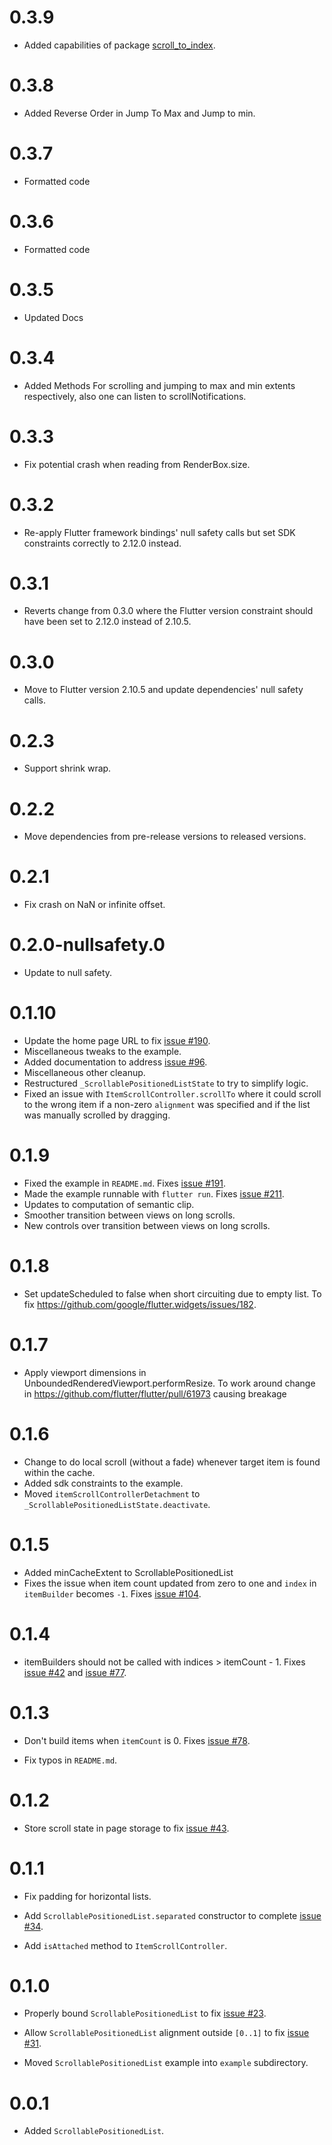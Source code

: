 # 0.3.9
* Added capabilities of package [scroll_to_index](https://pub.dev/packages/scroll_to_index).

# 0.3.8
* Added Reverse Order in Jump To Max and Jump to min.


# 0.3.7
* Formatted code


# 0.3.6
* Formatted code


# 0.3.5
* Updated Docs

# 0.3.4 
* Added Methods For scrolling and jumping to max and min extents respectively, also one can listen to scrollNotifications.

# 0.3.3
* Fix potential crash when reading from RenderBox.size.

# 0.3.2
* Re-apply Flutter framework bindings' null safety calls but set SDK
  constraints correctly to 2.12.0 instead.

# 0.3.1
* Reverts change from 0.3.0 where the Flutter version constraint should have
  been set to 2.12.0 instead of 2.10.5.

# 0.3.0
  * Move to Flutter version 2.10.5 and update dependencies' null safety calls.

# 0.2.3
  * Support shrink wrap.
# 0.2.2
  * Move dependencies from pre-release versions to released versions.

# 0.2.1
  * Fix crash on NaN or infinite offset.

# 0.2.0-nullsafety.0
  * Update to null safety.

# 0.1.10
  * Update the home page URL to fix
    [issue #190](https://github.com/google/flutter.widgets/issues/190).
  * Miscellaneous tweaks to the example.
  * Added documentation to address
    [issue #96](https://github.com/google/flutter.widgets/issues/96).
  * Miscellaneous other cleanup.
  * Restructured `_ScrollablePositionedListState` to try to simplify logic.
  * Fixed an issue with `ItemScrollController.scrollTo` where it could scroll to
    the wrong item if a non-zero `alignment` was specified and if the list was
    manually scrolled by dragging.

# 0.1.9
  * Fixed the example in `README.md`.  Fixes
    [issue #191](https://github.com/google/flutter.widgets/issues/191).
  * Made the example runnable with `flutter run`.  Fixes
    [issue #211](https://github.com/google/flutter.widgets/issues/211).
  * Updates to computation of semantic clip.
  * Smoother transition between views on long scrolls.
  * New controls over transition between views on long scrolls.

# 0.1.8
  * Set updateScheduled to false when short circuiting due to empty list.
    To fix https://github.com/google/flutter.widgets/issues/182.

# 0.1.7
  * Apply viewport dimensions in UnboundedRenderedViewport.performResize.
    To work around change in https://github.com/flutter/flutter/pull/61973
    causing breakage

# 0.1.6
  * Change to do local scroll (without a fade) whenever target item is found
    within the cache.
  * Added sdk constraints to the example.
  * Moved `itemScrollControllerDetachment` to
    `_ScrollablePositionedListState.deactivate`.

# 0.1.5

  * Added minCacheExtent to ScrollablePositionedList
  * Fixes the issue when item count updated from zero to one and `index` in
    `itemBuilder` becomes `-1`.  Fixes
    [issue #104](https://github.com/google/flutter.widgets/issues/104).

# 0.1.4

  *  itemBuilders should not be called with indices > itemCount - 1.  Fixes
     [issue #42](https://github.com/google/flutter.widgets/issues/42) and
     [issue #77](https://github.com/google/flutter.widgets/issues/77).

# 0.1.3

  * Don't build items when `itemCount` is 0. Fixes
    [issue #78](https://github.com/google/flutter.widgets/issues/78).

  * Fix typos in `README.md`.

# 0.1.2

  * Store scroll state in page storage to fix
    [issue #43](https://github.com/google/flutter.widgets/issues/43).

# 0.1.1

  * Fix padding for horizontal lists.

  * Add `ScrollablePositionedList.separated` constructor to complete
    [issue #34](https://github.com/google/flutter.widgets/issues/34).

  * Add `isAttached` method to `ItemScrollController`.

# 0.1.0

  * Properly bound `ScrollablePositionedList` to fix
    [issue #23](https://github.com/google/flutter.widgets/issues/23).

  * Allow `ScrollablePositionedList` alignment outside `[0..1]` to fix
    [issue #31](https://github.com/google/flutter.widgets/issues/31).

  * Moved `ScrollablePositionedList` example into `example` subdirectory.

# 0.0.1

* Added `ScrollablePositionedList`.
